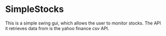 SimpleStocks
============

This is a simple swing gui, which allows the user to monitor stocks. The API it retrieves data from is the yahoo finance csv API.
